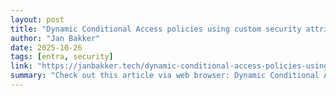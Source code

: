 ```yaml
---
layout: post
title: "Dynamic Conditional Access policies using custom security attributes"
author: "Jan Bakker"
date: 2025-10-26
tags: [entra, security]
link: "https://janbakker.tech/dynamic-conditional-access-policies-using-custom-security-attributes/"
summary: "Check out this article via web browser: Dynamic Conditional Access policies using custom security attributes Conditional Access policies can become very complex and quickly grow out of control. Cus..."
---
```


